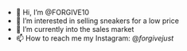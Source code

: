 - 👋 Hi, I’m @FORGIVE10
- 👀 I’m interested in selling sneakers for a low price
- 🌱 I’m currently into the sales market 
- 📫 How to reach me my Instagram: @_forgivejust_
